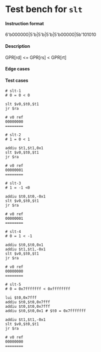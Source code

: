 # Test bench for `slt`

#### Instruction format

6'b000000|5'b<rs>|5'b<rt>|5'b<rd>|5'b00000|5b'101010

#### Description

GPR[rd] <= GPR[rs] < GPR[rt]

#### Edge cases


#### Test cases

```assembly
# slt-1
# 0 = 0 < 0

slt $v0,$t0,$t1
jr $ra

# v0 ref
00000000
========
```

```assembly
# slt-2
# 1 = 0 < 1

addiu $t1,$t1,0x1
slt $v0,$t0,$t1
jr $ra

# v0 ref
00000001
========
```

```assembly
# slt-3
# 1 = -1 <0

addiu $t0,$t0,-0x1
slt $v0,$t0,$t1
jr $ra

# v0 ref
00000001
========
```

```assembly
# slt-4
# 0 = 1 < -1

addiu $t0,$t0,0x1
addiu $t1,$t1,-0x1
slt $v0,$t0,$t1
jr $ra

# v0 ref
00000000
========
```

```assembly
# slt-5
# 0 = 0x7fffffff < 0xffffffff

lui $t0,0x7fff
addiu $t0,$t0,0x7fff
addiu $t0,$t0,0x7fff
addiu $t0,$t0,0x1 # $t0 = 0x7fffffff

addiu $t1,$t1,-0x1
slt $v0,$t0,$t1
jr $ra

# v0 ref
00000000
========
```
